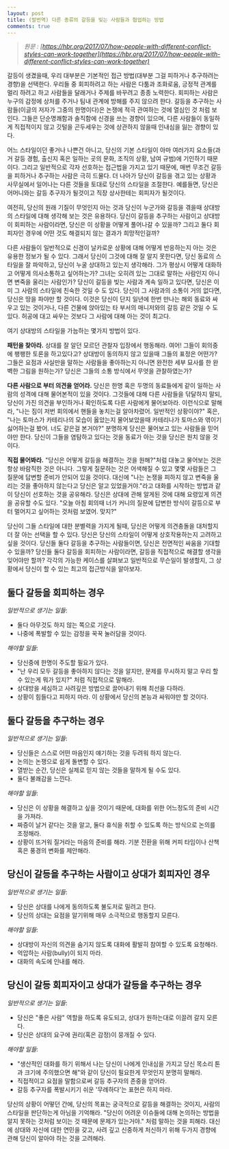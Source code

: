 ```yaml
---
layout: post
title: (발번역) 다른 종류의 갈등을 빚는 사람들과 협업하는 방법
comments: true
---
```


> *원문 : [https://hbr.org/2017/07/how-people-with-different-conflict-styles-can-work-together](https://hbr.org/2017/07/how-people-with-different-conflict-styles-can-work-together)*
 
갈등이 생겼을때, 우리 대부분은 기본적인 접근 방법(대부분 그걸 피하거나 추구하려는 경향)을 선택한다. 우리들 중 회피하려고 하는 사람은 다툼과 조화로움, 긍정적 관계를 멀리 하려고 하고 사람들을 달래거나 주제를 바꾸려고 종종 노력한다. 회피하는 사람은 누구의 감정에 상처를 주거나 팀내 관계에 방해를 주지 않으려 한다. 갈등을 추구하는 사람들(이글의 저자가 그중의 한명이다)은 논쟁에 적극 관여하는 것에 열심인 것 처럼 보인다. 그들은 단순명쾌함과 솔직함에 신경을 쓰는 경향이 있으며, 다른 사람들이 동일하게 직접적이지 않고 깃털을 곤두세우는 것에 상관하지 않을때 인내심을 잃는 경향이 있다.
 
어느 스타일이던 좋거나 나쁜건 아니고, 당신의 기본 스타일이 아마 여러가지 요소들(과거 갈등 경험, 출신지 혹은 일하는 곳의 문화, 조직의 상황, 남여 규범)에 기인하기 때문이다. 그리고 일반적으로 각자 선호하는 접근법을 가지고 있기 때문에, 매번 무조건 갈등을 피하거나 추구하는 사람은 극히 드물다. 더 나아가 당신이 갈등을 겪고 있는 상황과 사무실에서 일어나는 다른 것들을 토대로 당신의 스타일을 조절한다. 예를들면, 당신은 어머니와는 갈등 추구자가 될것이고 직장 상사한테는 회피자가 될것이다.
 
여전히, 당신의 원래 기질이 무엇인지 아는 것과 당신이 누군가와 갈등을 겪을때 상대방의 스타일에 대해 생각해 보는 것은 유용하다. 당신이 갈등을 추구하는 사람이고 상대방이 회피하는 사람이라면, 당신은 이 상황을 어떻게 풀어나갈 수 있을까? 그리고 둘다 회피자인 경우에 어떤 것도 해결되지 않는 결과가 희망적인걸까?
 
다른 사람들이 일반적으로 신경이 날카로운 상황에 대해 어떻게 반응하는지 아는 것은 유용한 정보가 될 수 있다. 그래서 당신이 그것에 대해 잘 알지 못한다면, 당신 동료의 스타일을 잘 파악하고, 당신이 누굴 상대하고 있는지 생각해라. 그가 평상시 어떻게 대화하고 어떻게 의사소통하고 싶어하는가? 그녀는 오히려 있는 그대로 말하는 사람인지 아니면 변죽을 울리는 사람인가? 당신이 갈등을 빚는 사람과 계속 일하고 있다면, 당신은 이미 그 사람의 스타일에 친숙한 것일 수 도 있다. 당신이 그 사람과의 소통이 거의 없다면, 당신은 땅을 파야만 할 것이다. 이것은 당신이 단지 일년에 한번 만나는 해외 동료와 싸우고 있는 것이거나, 다른 건물에 앉아있는 타 부서의 매니저와의 갈등 같은 것일 수 도 있다. 허공에 대고 싸우는 것보다 그 사람에 대해 아는 것이 최고다.
 
여기 상대방의 스타일을 가늠하는 몇가지 방법이 있다.
 
**패턴을 찾아라.** 상대를 잘 알던 모르던 관찰자 입장에서 행동해라. 여어! 그들이 회의중에 팽팽한 토론을 하고있다고? 상대방이 동의하지 않고 있을때 그들의 표정은 어떤가? 그들은 요점과 사실만을 말하는 사람들을 좋아하는지 아니면 완전한 세부 묘사를 한 완벽한 그림을 원하는가? 당신은 그들의 소통 방식에서 무엇을 관찰하였는가?
 
**다른 사람으로 부터 의견을 얻어라.** 당신은 한명 혹은 두명의 동료들에게 같이 일하는 사람의 성격에 대해 물어본적이 있을 것이다. 그것들에 대해 다른 사람들을 닦달하지 말되, 당신이 가진 의견을 부인하거나 확인하도록 다른 사람에게 물어보아라. 이런식으로 말해라, "나는 짐이 저번 회의에서 핸들을 놓치는걸 알아차렸어. 일반적인 상황이야?" 혹은, "나는 토마스가 카테리나의 모습이 옳았는지 물어보았을때 카테리나가 토마스와 엮이기 싫어하는걸 봤어. 너도 같은걸 본거야?" 분명하게 당신은 물어보고 있는 사람들을 믿어야만 한다. 당신이 그들을 염탐하고 있다는 것을 동료가 아는 것을 당신은 원치 않을 것이다.
 
**직접 물어봐라.** "당신은 어떻게 갈등을 해결하는 것을 원해?"처럼 대놓고 물어보는 것은 항상 바람직한 것은 아니다. 그렇게 질문하는 것은 어색해질 수 있고 몇몇 사람들은 그 질문에 답변할 준비가 안되어 있을 것이다. 대신에 "나는 논쟁을 피하지 않고 변죽을 울리는 것을 좋아하지 않는다고 당신은 알고 있었을거야."라고 대화를 시작하는 방법과 같이 당신이 선호하는 것을 공유해라. 당신은 상대에 관해 알게된 것에 대해 요령있게 의견을 공유할 수도 있다. "오늘 아침 회의때 너가 커니의 질문에 답변한 방식이 갈등으로 부터 멀어지고 싶어하는 것처럼 보였어. 맞지?"
 
당신이 그들 스타일에 대한 분별력을 가지게 될때, 당신은 어떻게 의견충돌을 대처할지 더 잘 아는 선택을 할 수 있다. 당신은 당신의 스타일이 어떻게 상호작용하는지 고려하고 싶을 것이다. 당신들 둘다 갈등을 추구하는 사람들이면, 당신은 전면적인 싸움을 기대할 수 있을까? 당신들 둘다 갈등을 회피하는 사람이라면, 갈등을 직접적으로 해결할 생각을 잊어야만 할까? 각각의 가능한 케이스를 살펴보고 일반적으로 무슨일이 발생할지, 그 상황에서 당신이 할 수 있는 최고의 접근방식을 알아보자.
 
## 둘다 갈등을 회피하는 경우
*일반적으로 생기는 일들*:

* 둘다 아무것도 하지 않는 쪽으로 기운다.
* 나중에 폭발할 수 있는 감정을 꾹꾹 눌러담을 것이다.
 
*해야할 일들*:
 
* 당신중에 한명이 주도할 필요가 있다.
* "난 우리 모두 갈등을 좋아하지 않다는 것을 알지만, 문제를 무시하지 말고 우리 할 수 있는게 뭐가 있지?" 처럼 직접적으로 말해라.
* 상대방을 세심하고 사려깊은 방법으로 끌어내기 위해 최선을 다하라.
* 상황이 힘들다고 피하지 마라. 이 상황에서 당신의 본능과 싸워야만 할 것이다.
 
## 둘다 갈등을 추구하는 경우
*일반적으로 생기는 일들*:
 
* 당신들은 스스로 어떤 마음인지 얘기하는 것을 두려워 하지 않는다.
* 논의는 논쟁으로 쉽게 돌변할 수 있다.
* 열받는 순간, 당신은 실제로 믿지 않는 것들을 말하게 될 수도 있다.
* 둘다 불쾌감을 느낀다.
 
*해야할 일들*:
 
* 당신은 이 상황을 해결하고 싶을 것이기 때문에, 대화를 위한 어느정도의 준비 시간을 가져라.
* 짜증이 날거 같다는 것을 알고, 둘다 휴식을 취할 수 있도록 하는 방식으로 논의를 조정해라.
* 상황이 뜨거워 질거라는 마음의 준비를 해라. 기분 전환을 위해 커피 타임이나 산책 혹은 풍경의 변화를 제안해라.
 
## 당신이 갈등을 추구하는 사람이고 상대가 회피자인 경우
*일반적으로 생기는 일들*:
 
* 당신은 상대를 나에게 동의하도록 불도저로 밀려고 한다.
* 당신의 상대는 요점을 알기위해 매우 소극적으로 행동할지 모른다.
 
*해야할 일들*:
 
* 상대방이 자신의 의견을 숨기지 않도록 대화에 활발히 참여할 수 있도록 요청해라. 
* 억압하는 사람(bully)이 되지 마라.
* 대화의 속도에 인내를 해라.
 
## 당신이 갈등 회피자이고 상대가 갈등을 추구하는 경우
*일반적으로 생기는 일들*:
 
* 당신은 "좋은 사람" 역할을 하도록 유도되고, 상대가 원하는대로 이끌려 갈지 모른다.
* 당신은 상대의 요구에 권리(혹은 감정)이 뭉개질 수 있다.
 
*해야할 일들*:

* "생산적인 대화를 하기 위해서 나는 당신이 나에게 인내심을 가지고 당신 목소리 톤과 크기에 주의했으면 해"와 같이 당신이 필요한게 무엇인지 분명히 말해라.
* 직접적이고 요점을 말함으로써 갈등 추구자의 존중을 얻어라.
* 갈등 추구자를 폭발시키기 쉬운 '무례하다'는 표현은 하지 마라.
 
 
당신의 상황이 어떻던 간에, 당신의 목표는 궁극적으로 갈등을 해결하는 것이지, 사람의 스타일을 판단하는게 아님을 기억해라. "당신이 어려운 이슈들에 대해 논의하는 방법을 알지 못하는 것처럼 보이는 것 때문에 문제가 있는거야." 처럼 말하는 것을 피해라. 대신에 상대와 자신에 대한 연민을 갖고, 사려 깊고 신중하게 처신하기 위해 두가지 경향에 관해 당신이 알아야 하는 것을 고려해라.
